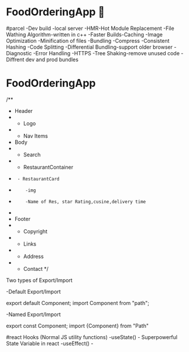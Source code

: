 ﻿# FoodOrderingApp 🚀

#parcel
-Dev build
-local server
-HMR-Hot Module Replacement
-File Wathing Algorithm-written in c++
-Faster Builds-Caching
-Image Optimization
-Minification of files
-Bundling
-Compress
-Consistent Hashing
-Code Splitting
-Differential Bundling-support older browser
-Diagnostic
-Error Handling
-HTTPS
-Tree Shaking-remove unused code
-Diffrent dev and prod bundles

# FoodOrderingApp

/\*\*

- Header
- - Logo
- - Nav Items
- Body
- - Search
- - RestaurantContainer
-      - RestaurantCard
-         -img
-         -Name of Res, star Rating,cusine,delivery time
-
- Footer
- - Copyright
- - Links
- - Address
- - Contact
    \*/

Two types of Export/Import

-Default Export/Import

export default Component;
import Component from "path";

-Named Export/Import

export const Component;
import {Component} from "Path"



#react Hooks
(Normal JS utility functions)
-useState() - Superpowerful State Variable in react
-useEffect() - 


